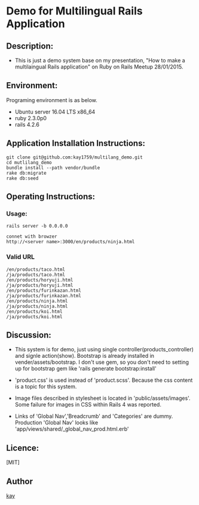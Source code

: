 # Demo for Multilingual Rails Application

## Description:
* This is just a demo system base on my presentation, "How to make a multilaingual Rails application" on Ruby on Rails Meetup 28/01/2015.


## Environment:
Programing environment is as below.

* Ubuntu server 16.04 LTS x86_64
* ruby 2.3.0p0
* rails 4.2.6


## Application Installation Instructions:

    git clone git@github.com:kay1759/multilang_demo.git
    cd mutlilang_demo
    bundle install --path vendor/bundle
    rake db:migrate
    rake db:seed


## Operating Instructions:

### Usage:

    rails server -b 0.0.0.0

    connet with browzer
    http://<server name>:3000/en/products/ninja.html


### Valid URL
    /en/products/taco.html
    /ja/products/taco.html
    /en/products/horyuji.html
    /ja/products/horyuji.html
    /en/products/furinkazan.html
    /ja/products/furinkazan.html
    /en/products/ninja.html
    /ja/products/ninja.html
    /en/products/koi.html
    /ja/products/koi.html

## Discussion:
* This system is for demo, just using single controller(products_controller) and signle action(show).
Bootstrap is already installed in vender/assets/bootstrap.
I don't use gem, so you don't need to setting up for bootstrap gem like 'rails generate bootstrap:install'

* 'product.css' is used instead of 'product.scss'.
Because the css content is a topic for this system.

* Image files described in stylesheet is located in 'public/assets/images'.
Some failure for images in CSS within Rails 4 was reported. 

* Links of 'Global Nav','Breadcrumb' and 'Categories' are dummy.
Production 'Global Nav' looks like 'app/views/shared/_global_nav_prod.html.erb'

## Licence:

[MIT]

## Author

[kay](https://github.com/kay1759)

